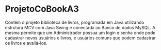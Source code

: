 # ProjetoCoBookA3
Contém o projeto biblioteca de livros, programada em Java utilizando estrutura MCV com Java Swing e conectada ao Banco de dados MySQL. A mesma permite que um Administrador possua um login e senha onde pode cadastrar novos usuários e livros, e usuários comuns que podem cadastrar os livros e avaliá-los.
